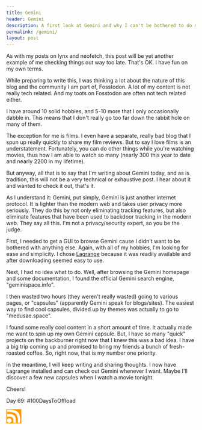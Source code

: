 ```yaml
---
title: Gemini
header: Gemini
description: A first look at Gemini and why I can't be bothered to do more than that
permalink: /gemini/
layout: post
---
```


As with my posts on lynx and neofetch, this post will be yet another example of me checking things out way too late. That's OK. I have fun on my own terms.

While preparing to write this, I was thinking a lot about the nature of this blog and the community I am part of, Fosstodon. A lot of my content is not really tech related. And my toots on Fosstodon are often not tech related either.

I have around 10 solid hobbies, and 5-10 more that I only occasionally dabble in. This means that I don't really go too far down the rabbit hole on many of them.

The exception for me is films. I even have a separate, really bad blog that I spun up really quickly to share my film reviews. But to say I love films is an understatement. Fortunately, you can do other things while you're watching movies, thus how I am able to watch so many (nearly 300 this year to date and nearly 2200 in my lifetime).

But anyway, all that is to say that I'm writing about Gemini today, and as is tradition, this will not be a very technical or exhaustive post. I hear about it and wanted to check it out, that's it.

As I understand it: Gemini, put simply, Gemini is just another internet protocol. It is lighter than the modern web and takes user privacy more seriously. They do this by not only eliminating tracking features, but also eliminate features that have been used to backdoor tracking in the modern web. They say all this. I'm not a privacy/security expert, so you be the judge.

First, I needed to get a GUI to browse Gemini cause I didn't want to be bothered with anything else. Again, with all of my hobbies, I'm looking for ease and simplicity. I chose [Lagrange](https://gmi.skyjake.fi/lagrange/) because it was readily available and after downloading seemed easy to use.

Next, I had no idea what to do. Well, after browsing the Gemini homepage and some documentation, I found the official Gemini search engine, "geminispace.info".

I then wasted two hours (they weren't really wasted) going to various pages, or "capsules" (apparently Gemini speak for blogs/sites). The easiest way to find cool capsules, divided up by themes was actually to go to "medusae.space".

I found some really cool content in a short amount of time. It actually made me want to spin up my own Gemini capsule. But, I have so many "quick" projects on the backburner right now that I knew this was a bad idea. I have a big trip coming up and promised to bring my friends a bunch of fresh-roasted coffee. So, right now, that is my number one priority.

In the meantime, I will keep writing and sharing thoughts. I now have Lagrange installed and can check out Gemini whenever I want. Maybe I'll discover a few new capsules when I watch a movie tonight.

Cheers!

Day 69: #100DaysToOffload

<a href="https://rmooreblog.netlify.app/feed.xml"><img src="/assets/images/rss_feed.jpg" style="opacity:1;" width="40"/></a>
